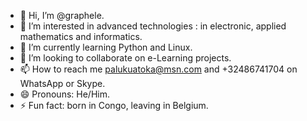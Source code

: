 - 👋 Hi, I’m @graphele.
- 👀 I’m interested in advanced technologies : in electronic, applied mathematics and informatics.
- 🌱 I’m currently learning Python and Linux.
- 💞️ I’m looking to collaborate on e-Learning projects.
- 📫 How to reach me palukuatoka@msn.com and +32486741704 on WhatsApp or Skype.
- 😄 Pronouns: He/Him.
- ⚡ Fun fact: born in Congo, leaving in Belgium.

<!---
graphele/graphele is a ✨ special ✨ repository because its `README.md` (this file) appears on your GitHub profile.
You can click the Preview link to take a look at your changes.
--->
